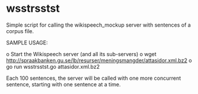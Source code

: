 # wsstrsstst
Simple script for calling the wikispeech_mockup server with sentences of a corpus file.


SAMPLE USAGE:

o Start the Wikispeech server (and all its sub-servers)
o wget http://spraakbanken.gu.se/lb/resurser/meningsmangder/attasidor.xml.bz2
o go run wsstrsstst.go attasidor.xml.bz2

Each 100 sentences, the server will be called with one more concurrent sentence, starting with one sentence at a time.

